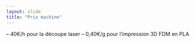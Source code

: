 ```yaml
---
layout: slide
title: "Prix machine"
---
```


– 40€/h pour la découpe laser
– 0,40€/g pour l’impression 3D FDM en PLA
